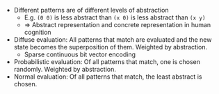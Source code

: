 - Different patterns are of different levels of abstraction
  - E.g. `(0 0)` is less abstract than `(x 0)` is less abstract than `(x y)`
  - => Abstract representation and concrete representation in human cognition
- Diffuse evaluation: All patterns that match are evaluated and the new state becomes the superposition of them. Weighted by abstraction.
  - Sparse continuous bit vector encoding
- Probabilistic evaluation: Of all patterns that match, one is chosen randomly. Weighted by abstraction.
- Normal evaluation: Of all patterns that match, the least abstract is chosen.